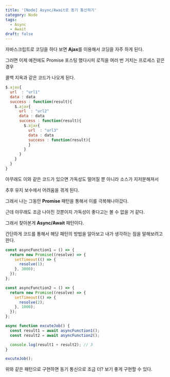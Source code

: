 ```yaml
---
title: '[Node] Async/Await로 동기 통신하기'
category: Node
tags:
  - Async
  - Await
draft: false
---
```


자바스크립트로 코딩을 하다 보면 **Ajax**를 이용해서 코딩을 자주 하게 된다.

그러면 이제 예전에도 Promise 포스팅 했다시피 로직을 여러 번 거치는 프로세스 같은 경우

콜백 지옥과 같은 코드가 나오게 된다.

```js
$.ajax{
  url  : "url1"
  data : data
  success : function(result){
    $.ajax{
      url  : "url2"
      data : data
      success : function(result){
        $.ajax{
          url  : "url3"
          data : data
          success : function(result){
          }
        }
      }
    }
  }
}
```

아무래도 이와 같은 코드가 있으면 가독성도 떨어질 뿐 아니라 소스가 지저분해져서

추후 유지 보수에서 어려움을 겪게 된다.

그래서 나는 그동안 **Promise** 패턴을 통해서 이를 극복해나아갔다.

근데 아무래도 조금 나아진 것뿐이지 가독성이 좋다고는 볼 수 없을 거 같다.

그래서 찾아본게 **Async/Await** 패턴이다.

간단하게 코드를 통해서 해당 패턴의 방법을 알아보고 내가 생각하는 점을 말해보려고 한다.

```js
const asyncFunction1 = () => {
  return new Promise((resolve) => {
    setTimeout(() => {
      resolve(1);
    }, 3000);
  });
};

const asyncFunction2 = () => {
  return new Promise((resolve) => {
    setTimeout(() => {
      resolve(2);
    }, 1000);
  });
};

async function excuteJob() {
  const result1 = await asyncFunction1();
  const result2 = await asyncFunction2();

  console.log(result1 + result2); // 3
}

excuteJob();
```

위와 같은 패턴으로 구현하면 동기 통신으로 조금 더? 보기 좋게 구현할 수 있다.

<!-- 본인 느끼기에는 Node도 분명 좋은 백엔드 프레임워크 도구이다.

그러나 아직은 복잡한 프로세스가 들어가 있는 시스템에는 잘 안 어울린다고 생각한다.

이와 같이 가독성이 나아지기는 했지만 본인이 느끼기에는 한눈에 들어오지 않을뿐더러

코드도 좀 더 작성해 줄게 많아 보인다. -->
